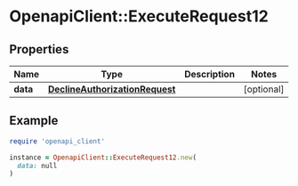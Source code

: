 # OpenapiClient::ExecuteRequest12

## Properties

| Name | Type | Description | Notes |
| ---- | ---- | ----------- | ----- |
| **data** | [**DeclineAuthorizationRequest**](DeclineAuthorizationRequest.md) |  | [optional] |

## Example

```ruby
require 'openapi_client'

instance = OpenapiClient::ExecuteRequest12.new(
  data: null
)
```

